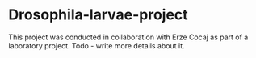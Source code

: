 # Drosophila-larvae-project
This project was conducted in collaboration with Erze Cocaj as part of a laboratory project.
Todo - write more details about it.
